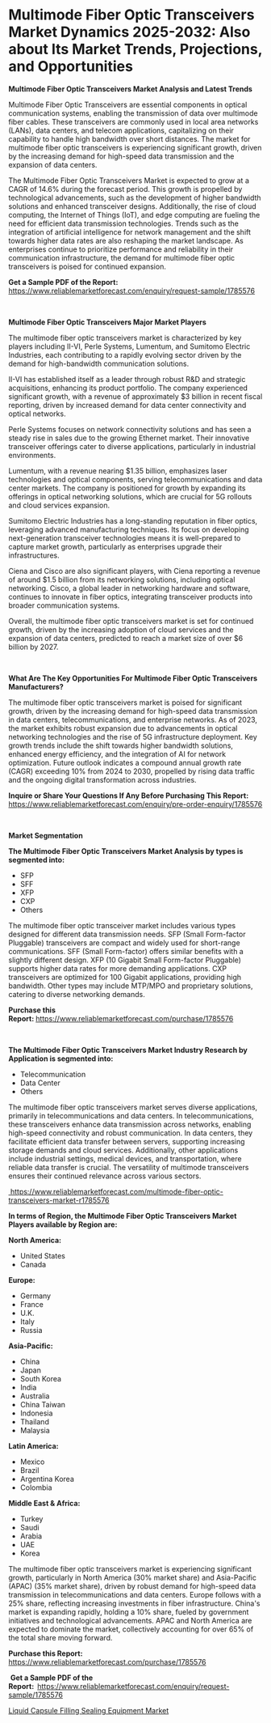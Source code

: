 <p><h1>Multimode Fiber Optic Transceivers Market Dynamics 2025-2032: Also about Its Market Trends, Projections, and Opportunities</h1></p><p><strong>Multimode Fiber Optic Transceivers Market Analysis and Latest Trends</strong></p>
<p><p>Multimode Fiber Optic Transceivers are essential components in optical communication systems, enabling the transmission of data over multimode fiber cables. These transceivers are commonly used in local area networks (LANs), data centers, and telecom applications, capitalizing on their capability to handle high bandwidth over short distances. The market for multimode fiber optic transceivers is experiencing significant growth, driven by the increasing demand for high-speed data transmission and the expansion of data centers.</p><p>The Multimode Fiber Optic Transceivers Market is expected to grow at a CAGR of 14.6% during the forecast period. This growth is propelled by technological advancements, such as the development of higher bandwidth solutions and enhanced transceiver designs. Additionally, the rise of cloud computing, the Internet of Things (IoT), and edge computing are fueling the need for efficient data transmission technologies. Trends such as the integration of artificial intelligence for network management and the shift towards higher data rates are also reshaping the market landscape. As enterprises continue to prioritize performance and reliability in their communication infrastructure, the demand for multimode fiber optic transceivers is poised for continued expansion.</p></p>
<p><strong>Get a Sample PDF of the Report:&nbsp;</strong> <a href="https://www.reliablemarketforecast.com/enquiry/request-sample/1785576?utm_campaign=2397&utm_medium=2&utm_source=Github&utm_content=ia&utm_term=25032025&utm_id=multimode-fiber-optic-transceivers">https://www.reliablemarketforecast.com/enquiry/request-sample/1785576</a></p>
<p>&nbsp;</p>
<p><strong>Multimode Fiber Optic Transceivers Major Market Players</strong></p>
<p><p>The multimode fiber optic transceivers market is characterized by key players including II-VI, Perle Systems, Lumentum, and Sumitomo Electric Industries, each contributing to a rapidly evolving sector driven by the demand for high-bandwidth communication solutions.</p><p>II-VI has established itself as a leader through robust R&D and strategic acquisitions, enhancing its product portfolio. The company experienced significant growth, with a revenue of approximately $3 billion in recent fiscal reporting, driven by increased demand for data center connectivity and optical networks.</p><p>Perle Systems focuses on network connectivity solutions and has seen a steady rise in sales due to the growing Ethernet market. Their innovative transceiver offerings cater to diverse applications, particularly in industrial environments.</p><p>Lumentum, with a revenue nearing $1.35 billion, emphasizes laser technologies and optical components, serving telecommunications and data center markets. The company is positioned for growth by expanding its offerings in optical networking solutions, which are crucial for 5G rollouts and cloud services expansion.</p><p>Sumitomo Electric Industries has a long-standing reputation in fiber optics, leveraging advanced manufacturing techniques. Its focus on developing next-generation transceiver technologies means it is well-prepared to capture market growth, particularly as enterprises upgrade their infrastructures.</p><p>Ciena and Cisco are also significant players, with Ciena reporting a revenue of around $1.5 billion from its networking solutions, including optical networking. Cisco, a global leader in networking hardware and software, continues to innovate in fiber optics, integrating transceiver products into broader communication systems.</p><p>Overall, the multimode fiber optic transceivers market is set for continued growth, driven by the increasing adoption of cloud services and the expansion of data centers, predicted to reach a market size of over $6 billion by 2027.</p></p>
<p>&nbsp;</p>
<p><strong>What Are The Key Opportunities For Multimode Fiber Optic Transceivers Manufacturers?</strong></p>
<p><p>The multimode fiber optic transceivers market is poised for significant growth, driven by the increasing demand for high-speed data transmission in data centers, telecommunications, and enterprise networks. As of 2023, the market exhibits robust expansion due to advancements in optical networking technologies and the rise of 5G infrastructure deployment. Key growth trends include the shift towards higher bandwidth solutions, enhanced energy efficiency, and the integration of AI for network optimization. Future outlook indicates a compound annual growth rate (CAGR) exceeding 10% from 2024 to 2030, propelled by rising data traffic and the ongoing digital transformation across industries.</p></p>
<p><strong>Inquire or Share Your Questions If Any Before Purchasing This Report:</strong> <a href="https://www.reliablemarketforecast.com/enquiry/pre-order-enquiry/1785576?utm_campaign=2397&utm_medium=2&utm_source=Github&utm_content=ia&utm_term=25032025&utm_id=multimode-fiber-optic-transceivers">https://www.reliablemarketforecast.com/enquiry/pre-order-enquiry/1785576</a></p>
<p>&nbsp;</p>
<p><strong>Market Segmentation</strong></p>
<p><strong>The Multimode Fiber Optic Transceivers Market Analysis by types is segmented into:</strong></p>
<p><ul><li>SFP</li><li>SFF</li><li>XFP</li><li>CXP</li><li>Others</li></ul></p>
<p><p>The multimode fiber optic transceiver market includes various types designed for different data transmission needs. SFP (Small Form-factor Pluggable) transceivers are compact and widely used for short-range communications. SFF (Small Form-factor) offers similar benefits with a slightly different design. XFP (10 Gigabit Small Form-factor Pluggable) supports higher data rates for more demanding applications. CXP transceivers are optimized for 100 Gigabit applications, providing high bandwidth. Other types may include MTP/MPO and proprietary solutions, catering to diverse networking demands.</p></p>
<p><strong>Purchase this Report:&nbsp;</strong><a href="https://www.reliablemarketforecast.com/purchase/1785576?utm_campaign=2397&utm_medium=2&utm_source=Github&utm_content=ia&utm_term=25032025&utm_id=multimode-fiber-optic-transceivers">https://www.reliablemarketforecast.com/purchase/1785576</a></p>
<p>&nbsp;</p>
<p><strong>The Multimode Fiber Optic Transceivers Market Industry Research by Application is segmented into:</strong></p>
<p><ul><li>Telecommunication</li><li>Data Center</li><li>Others</li></ul></p>
<p><p>The multimode fiber optic transceivers market serves diverse applications, primarily in telecommunications and data centers. In telecommunications, these transceivers enhance data transmission across networks, enabling high-speed connectivity and robust communication. In data centers, they facilitate efficient data transfer between servers, supporting increasing storage demands and cloud services. Additionally, other applications include industrial settings, medical devices, and transportation, where reliable data transfer is crucial. The versatility of multimode transceivers ensures their continued relevance across various sectors.</p></p>
<p><a href="https://www.reliablemarketforecast.com/multimode-fiber-optic-transceivers-market-r1785576?utm_campaign=2397&utm_medium=2&utm_source=Github&utm_content=ia&utm_term=25032025&utm_id=multimode-fiber-optic-transceivers">&nbsp;https://www.reliablemarketforecast.com/multimode-fiber-optic-transceivers-market-r1785576</a></p>
<p><strong>In terms of Region, the Multimode Fiber Optic Transceivers Market Players available by Region are:</strong></p>
<p>
    <p> <strong> North America: </strong>
        <ul>
            <li>United States</li>
            <li>Canada</li>
        </ul>
        </p> 
    <p> <strong> Europe: </strong>
        <ul>
            <li>Germany</li>
            <li>France</li>
            <li>U.K.</li>
            <li>Italy</li>
            <li>Russia</li>
        </ul>
        </p> 
    <p> <strong> Asia-Pacific: </strong>
        <ul>
            <li>China</li>
            <li>Japan</li>
            <li>South Korea</li>
            <li>India</li>
            <li>Australia</li>
            <li>China Taiwan</li>
            <li>Indonesia</li>
            <li>Thailand</li>
            <li>Malaysia</li>
        </ul>
        </p> 
    <p> <strong> Latin America: </strong>
        <ul>
            <li>Mexico</li>
            <li>Brazil</li>
            <li>Argentina Korea</li>
            <li>Colombia</li>
        </ul>
        </p> 
    <p> <strong> Middle East & Africa: </strong>
        <ul>
            <li>Turkey</li>
            <li>Saudi</li>
            <li>Arabia</li>
            <li>UAE</li>
            <li>Korea</li>
        </ul>
    </p>
    </p>
<p><p>The multimode fiber optic transceivers market is experiencing significant growth, particularly in North America (30% market share) and Asia-Pacific (APAC) (35% market share), driven by robust demand for high-speed data transmission in telecommunications and data centers. Europe follows with a 25% share, reflecting increasing investments in fiber infrastructure. China's market is expanding rapidly, holding a 10% share, fueled by government initiatives and technological advancements. APAC and North America are expected to dominate the market, collectively accounting for over 65% of the total share moving forward.</p></p>
<p><strong>Purchase this Report: </strong><a href="https://www.reliablemarketforecast.com/purchase/1785576?utm_campaign=2397&utm_medium=2&utm_source=Github&utm_content=ia&utm_term=25032025&utm_id=multimode-fiber-optic-transceivers">https://www.reliablemarketforecast.com/purchase/1785576</a></p>
<p>&nbsp;<strong>Get a Sample PDF of the Report:&nbsp;&nbsp;</strong><a href="https://www.reliablemarketforecast.com/enquiry/request-sample/1785576?utm_campaign=2397&utm_medium=2&utm_source=Github&utm_content=ia&utm_term=25032025&utm_id=multimode-fiber-optic-transceivers">https://www.reliablemarketforecast.com/enquiry/request-sample/1785576</a></p>
<p><strong></strong></p>
<p><p><a href="https://github.com/FahadAhmed223/Market-Research-Report-List-1/blob/main/liquid-capsule-filling-sealing-equipment-market.md?utm_campaign=2397&utm_medium=2&utm_source=Github&utm_content=ia&utm_term=25032025&utm_id=multimode-fiber-optic-transceivers">Liquid Capsule Filling Sealing Equipment Market</a></p></p>